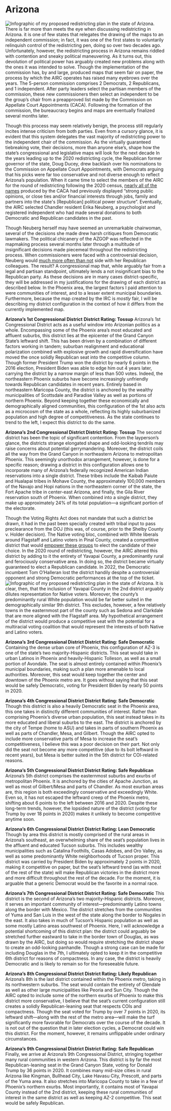 # **Arizona**
![Infographic of my proposed redistricting plan in the state of Arizona.](/Arizona/ArizonaProposedMap.png)
There is far more than meets the eye when discussing redistricting in Arizona. it is one of few states that relegates the drawing of the maps to an independent commission; in fact, it was one of the first states to voluntarily relinquish control of the redistricting pen, doing so over two decades ago. Unfortunately, however, the redistricting process in Arizona remains riddled with contention and sneaky political maneuvering. As it turns out, this devolution of political power has arguably created new problems along with the ones it was intended to solve. Though the implementation of the commission has, by and large, produced maps that seem fair on paper, the process by which the AIRC operates has raised many eyebrows over the years. The 5-person commission comprises 2 Democrats, 2 Republicans, and 1 independent. After party leaders select the partisan members of the commission, these new commissioners then select an independent to be the group’s chair from a preapproved list made by the Commission on Appellate Court Appointments (CACA). Following the formation of the commission, the bureaucracy begins and maps are eventually finalized several months later.

Though this process may seem relatively benign, the process still regularly incites intense criticism from both parties. Even from a cursory glance, it is evident that this system delegates the vast majority of redistricting power to the independent chair of the commission. As the virtually guaranteed tiebreaking vote, their decisions, more than anyone else’s, shape how the state’s congressional and legislative maps will look for the next decade In the years leading up to the 2020 redistricting cycle, the Republican former governor of the state, Doug Ducey, drew backlash over his nominations to the Commission on Appellate Court Appointments, with Democrats arguing that his picks were far too conservative and not diverse enough to reflect Arizona’s population. When it came time to select the members of the AIRC for the round of redistricting following the 2020 census, [nearly all of the names](https://www.salon.com/2021/01/14/arizona-republicans-make-sneaky-moves-to-rig-redistricting-commission-before-any-lines-are-drawn/) produced by the CACA had previously displayed “strong public opinions, or close ties and/or financial interests through jobs, family and partners into the state's [Republican] political power structure”. Eventually, the AIRC selected Chandler resident Erika Neuberg, a psychologist and registered independent who had made several donations to both Democratic and Republican candidates in the past.

Though Neuberg herself may have seemed an unremarkable chairwoman, several of the decisions she made drew harsh critiques from Democratic lawmakers. The political chicanery of the AZGOP was reflected in the mapmaking process several months later through a multitude of insignificant decisions made piecemeal throughout the redistricting process. When commissioners were faced with a controversial decision, Neuberg would [much more often than not](https://azmirror.com/2021/12/10/redistricting-panel-takes-steps-to-bolster-gop-chances-in-latest-changes/) side with her Republican colleagues. The result? A congressional map that, while arguably fair from a legal and partisan standpoint, ultimately lends a not insignificant bias to the Republican party. As these decisions are in many cases district-specific, they will be addressed in my justifications for the drawing of each district as described below. In the Phoenix area, the largest factors I paid attention to were communities of interest, and to a lesser extent municipal boundaries. Furthermore, because the map created by the IRC is *mostly* fair, I will be describing my district configuration in the context of how it differs from the currently implemented map.

**Arizona’s 1st Congressional District**
**District Rating: Tossup**
Arizona’s 1st Congressional District acts as a useful window into Arizonian politics as a whole. Encompassing some of the Phoenix area’s most educated and affluent suburbs, this district lies at the epicenter of the Grand Canyon State’s leftward shift. This has been driven by a combination of different factors working in tandem; suburban realignment and educational polarization combined with explosive growth and rapid diversification have moved the once solidly Republican seat into the competitive column. Though former President Trump won the district by nearly 6 points in the 2016 election, President Biden was able to edge him out 4 years later, carrying the district by a narrow margin of less than 500 votes. Indeed, the northeastern Phoenix suburbs have become increasingly unfriendly towards Republican candidates in recent years. Entirely based in northeastern Maricopa County, the district is anchored by the wealthy municipalities of Scottsdale and Paradise Valley as well as portions of northern Phoenix. Beyond keeping together these economically and demographically aligned communities, this configuration of the 1st also acts as a microcosm of the state as a whole, reflecting its highly suburbanized population and high degree of competitiveness. As the state continues to trend to the left, I expect this district to do the same.

**Arizona’s 2nd Congressional District
District Rating: Tossup**
The second district has been the topic of significant contention. From the layperson’s glance, the districts strange elongated shape and odd-looking tendrils may raise concerns about potential gerrymandering. Moreover, the district coils all the way from the Grand Canyon in northeastern Arizona to metropolitan Phoenix. This seemingly unorthodox arrangement, however, is done for a specific reason; drawing a district in this configuration allows one to incorporate many of Arizona’s federally recognized American Indian reservations into a single district. These tribes include the Kaibab Paiute and Hualapai tribes in Mohave County, the approximately 100,000 members of the Navajo and Hopi nations in the northeastern corner of the state, the Fort Apache tribe in center-east Arizona, and finally, the Gila River reservation south of Phoenix. When combined into a single district, they make up approximately 24% of its total population—a significant portion of the electorate.

Though the Voting Rights Act does not mandate that such a district be drawn, it had in the past been specially created with tribal input to pass preclearance from the DOJ (this was, of course, prior to the Shelby County v. Holder decision). The Native voting bloc, combined with White liberals around Flagstaff and Latino voters in Pinal County, created a competitive district that would [empower these groups](https://www.theguardian.com/us-news/2022/may/23/native-americans-arizona-redistricting-congressional-map) to elect the candidate of their choice. In the 2020 round of redistricting, however, the AIRC altered this district by adding to it the entirety of Yavapai County, a predominantly rural and ferociously conservative area. In doing so, the district became virtually guaranteed to elect a Republican candidate. In 2022, the Democratic incumbent Tom O’Halleran lost the district handily despite a controversial opponent and strong Democratic performances at the top of the ticket.
![Infographic of my proposed redistricting plan in the state of Arizona.](/Arizona/2022AZ02.png)
It is clear, then, that the inclusion of Yavapai County in the 2nd district arguably dilutes representation for Native voters. Moreover, the county’s predominantly rural White population would be far better suited in the demographically similar 9th district. This excludes, however, a few relatively towns in the easternmost part of the county such as Sedona and Clarkdale that are more aligned with the Flagstaff area. My hypothetical arrangement of the district would produce a competitive seat with the potential for a multiracial voting coalition that would represent the interests of both Native and Latino voters.

**Arizona’s 3rd Congressional District
District Rating: Safe Democratic**
Containing the dense urban core of Phoenix, this configuration of AZ-3 is one of the state’s two majority-Hispanic districts. This seat would take in urban Latinos in Phoenix and heavily-Hispanic Tolleson, as well as a small portion of Avondale. The seat is almost entirely contained within Phoenix’s municipal boundaries, making such a plan more amenable to local authorities. Moreover, this seat would keep together the center and downtown of the Phoenix metro are. It goes without saying that this seat would be safely Democratic, voting for President Biden by nearly 50 points in 2020.

**Arizona’s 4th Congressional District
District Rating: Safe Democratic**
Though this district is also a heavily Democratic seat in the Phoenix area, this one takes in distinctly different communities of interest. Rather than comprising Phoenix’s diverse urban population, this seat instead takes in its more educated and liberal suburbs to the east. The district is anchored by the city of Tempe (home to ASU) and takes in parts of southern Phoenix as well as parts of Chandler, Mesa, and Gilbert. Though the AIRC opted to include more conservative parts of Mesa to increase the seat’s competitiveness, I believe this was a poor decision on their part. Not only did the seat not become any more competitive (due to its bolt leftward in recent years), but Mesa is better suited in the 5th district for COI-related reasons.

**Arizona’s 5th Congressional District
District Rating: Safe Republican**
Arizona’s 5th district comprises the easternmost suburbs and exurbs of metropolitan Phoenix. It is anchored by the cities of Apache Junction, as well as most of Gilbert/Mesa and parts of Chandler. As most exurban areas are, this region is both exceedingly conservative and exceedingly White. Even so, it has not escaped the leftward creep of the Phoenix metro, shifting about 6 points to the left between 2016 and 2020. Despite these long-term trends, however, the lopsided nature of the district (voting for Trump by over 18 points in 2020) makes it unlikely to become competitive anytime soon.

**Arizona’s 6th Congressional District
District Rating: Lean Democratic**
Though by area this district is mostly comprised of the rural areas in Arizona’s southeast, an overwhelming share of the seat’s population lives in the affluent and educated Tucson suburbs. This includes wealthy municipalities such as Catalina Foothills, Casas Adobes, and Oro Valley, as well as some predominantly White neighborhoods of Tucson proper. This district was carried by President Biden by approximately 2 points in 2020, making it competitive on paper, but the seat’s leftward trend (as with most of the rest of the state) will make Republican victories in the district more and more difficult throughout the rest of the decade. For the moment, it is arguable that a generic Democrat would be the favorite in a normal race.

**Arizona’s 7th Congressional District
District Rating: Safe Democratic**
This district is the second of Arizona’s two majority-Hispanic districts. Moreover, it serves an important community of interest—predominantly Latino towns along the border with Mexico. The district stretches from the communities of Yuma and San Luis in the west of the state along the border to Nogales in the east. It also takes in much of Tucson’s Hispanic population as well as some mostly Latino areas southwest of Phoenix. Here, I will acknowledge a potential shortcoming of this district plan: the district could arguably be stretched further eastward to take in the border town of Douglas, as was drawn by the AIRC, but doing so would require stretching the district shape to create an odd-looking panhandle. Though a strong case can be made for including Douglas in the 7th, I ultimately opted to keep it in the competitive 6th district for reasons of compactness. In any case, the district is heavily Democratic and is likely to remain so for the foreseeable future.

**Arizona’s 8th Congressional District
District Rating: Likely Republican**
Arizona’s 8th is the last district contained within the Phoenix metro, taking in its northwestern suburbs. The seat would contain the entirety of Glendale as well as other large municipalities like Peoria and Sun City. Though the AIRC opted to include some of the northern exurbs of Phoenix to make this district more conservative, I believe that the seat’s current configuration still creates a solidly Republican-leaning seat that respects COIs and compactness. Though the seat voted for Trump by over 7 points in 2020, its leftward shift—along with the rest of the metro area—will make the turf significantly more favorable for Democrats over the course of the decade. It is not out of the question that in later election cycles, a Democrat could win this district. For the moment, however, it remains unflippable under ordinary circumstances.

**Arizona’s 9th Congressional District
District Rating: Safe Republican**
Finally, we arrive at Arizona’s 9th Congressional District, stringing together many rural communities in western Arizona. This district is by far the most Republican-leaning seat in the Grand Canyon State, voting for Donald Trump by 36 points in 2020. It combines many mid-size cities in rural Arizona like Kingman, Bullhead City, Lake Havasu City, Prescott, and parts of the Yuma area. It also stretches into Maricopa County to take in a few of Phoenix’s northern exurbs. Most importantly, it contains most of Yavapai County instead of the 2nd district, keeping these rural communities of interest in the same district as well as keeping AZ-2 competitive. This seat would be safely Republican.